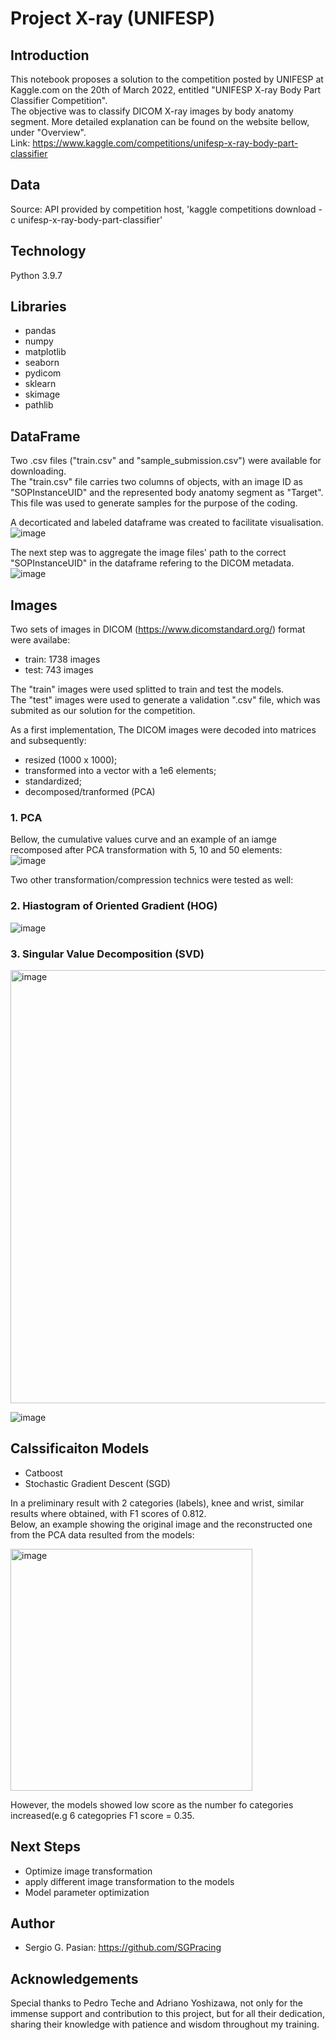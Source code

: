 # Project X-ray (UNIFESP)

## Introduction ##

This notebook proposes a solution to the competition posted by UNIFESP at Kaggle.com on the 20th of March 2022, entitled "UNIFESP X-ray Body Part Classifier Competition".<br/>
The objective was to classify DICOM X-ray images by body anatomy segment. More detailed explanation can be found on the website bellow, under "Overview".<br>
Link: https://www.kaggle.com/competitions/unifesp-x-ray-body-part-classifier


## Data ##
Source: API provided by competition host, 'kaggle competitions download -c unifesp-x-ray-body-part-classifier'

## Technology ##
Python 3.9.7

## Libraries ##
* pandas
* numpy
* matplotlib
* seaborn
* pydicom
* sklearn
* skimage
* pathlib

## DataFrame ##
Two .csv files ("train.csv" and "sample_submission.csv") were available for downloading.<br/>
The "train.csv" file carries two columns of objects, with an image ID as "SOPInstanceUID" and the represented body anatomy segment as "Target". This file was used to generate samples for the purpose of the coding.<br/>

A decorticated and labeled dataframe was created to facilitate visualisation.<br/>
![image](https://user-images.githubusercontent.com/92320460/165941340-8e648785-c9de-490a-8e41-124fe29c5072.png)

The next step was to aggregate the image files' path to the correct "SOPInstanceUID" in the dataframe refering to the DICOM metadata.<br/>
![image](https://user-images.githubusercontent.com/92320460/166117032-c985a3a6-0dc4-484d-8bdd-3f5ed4992d71.png)

## Images ##
Two sets of images in DICOM (https://www.dicomstandard.org/) format were availabe:
* train: 1738 images
* test: 743 images

The "train" images were used splitted to train and test the models.<br/>
The "test" images were used to generate a validation ".csv" file, which was submited as our solution for the competition.<br/>

As a first implementation, The DICOM images were decoded into matrices and subsequently:
- resized (1000 x 1000);
- transformed into a vector with a 1e6 elements;
- standardized;
- decomposed/tranformed (PCA)

### 1. PCA ###

Bellow, the cumulative values curve and an example of an iamge recomposed after PCA transformation with 5, 10 and 50 elements:<br/>
![image](https://user-images.githubusercontent.com/92320460/166394720-542f842f-54d1-4b31-a06f-7fe29fe5fb0c.png)

Two other transformation/compression technics were tested as well:<br/>

### 2. Hiastogram of Oriented Gradient (HOG) ###
![image](https://user-images.githubusercontent.com/92320460/165867625-3b2acd9c-ef05-44b0-9b8f-26cac8f5d790.png)

### 3. Singular Value Decomposition (SVD) ###
<img width="693" alt="image" src="https://user-images.githubusercontent.com/92320460/166395015-263d8ce1-13c7-4037-96e8-06954158c466.png">

![image](https://user-images.githubusercontent.com/92320460/166395133-ac476fa7-c891-4735-8673-c6fc9151e2be.png)

## Calssificaiton Models ##
* Catboost
* Stochastic Gradient Descent (SGD)

In a preliminary result with 2 categories (labels), knee and wrist, similar results where obtained, with F1 scores of 0.812.<br/>
Below, an example showing the original image and the reconstructed one from the PCA data resulted from the models:

<img width="387" alt="image" src="https://user-images.githubusercontent.com/92320460/166396161-ea1bd957-ba88-4336-b438-74b289c3746d.png">

However, the models showed low score as the number fo categories increased(e.g 6 categopries F1 score = 0.35.

## Next Steps ##
* Optimize image transformation
* apply different image transformation to the models
* Model parameter optimization

## Author ##
* Sergio G. Pasian: https://github.com/SGPracing

## Acknowledgements ##
Special thanks to Pedro Teche and Adriano Yoshizawa, not only for the immense support and contribution to this project, but for all their dedication, sharing their knowledge with patience and wisdom throughout my training.

